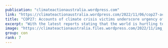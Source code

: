 ```yaml
---
publication: "climateactionaustralia.wordpress.com"
link: "https://climateactionaustralia.wordpress.com/2022/11/06/cop27-accounts-of-climate-crisis-victims-underscore-urgency-of-action-climatecrisis-demand-climateaction-sdg13-tellthetruth-hyperthreat/"
title: "COP27: Accounts of climate crisis victims underscore urgency of action #ClimateCrisis demand #ClimateAction #SDG13 #TellTheTruth #Hyperthreat"
excerpt: "With the latest reports stating that the world is hurtling toward global warming levels of at least 2.5°C, a new briefing by Amnesty International illustrates the devastation that the climate crisi…"
image: "https://climateactionaustralia.files.wordpress.com/2022/11/img_1961.jpg"
group: con
rank: 7
---
```

